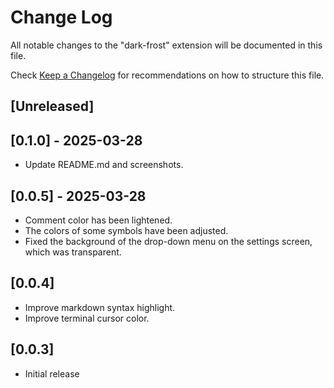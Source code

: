 # Change Log

All notable changes to the "dark-frost" extension will be documented in this file.

Check [Keep a Changelog](http://keepachangelog.com/) for recommendations on how to structure this file.

## [Unreleased]

## [0.1.0] - 2025-03-28
- Update README.md and screenshots.

## [0.0.5] - 2025-03-28
- Comment color has been lightened.
- The colors of some symbols have been adjusted.
- Fixed the background of the drop-down menu on the settings screen, which was transparent.

## [0.0.4]
- Improve markdown syntax highlight.
- Improve terminal cursor color.

## [0.0.3]
- Initial release

